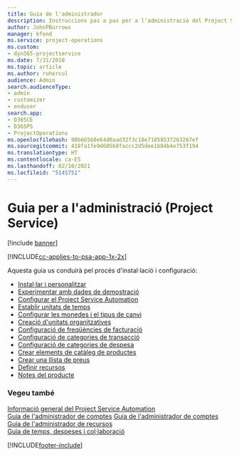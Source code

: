 ```yaml
---
title: Guia de l'administrador
description: Instruccions pas a pas per a l'administració del Project Service
author: JohnPBurrows
manager: kfend
ms.service: project-operations
ms.custom:
- dyn365-projectservice
ms.date: 7/31/2018
ms.topic: article
ms.author: ruhercul
audience: Admin
search.audienceType:
- admin
- customizer
- enduser
search.app:
- D365CE
- D365PS
- ProjectOperations
ms.openlocfilehash: 90b66560e64d0aad32f3c18e71858537263267ef
ms.sourcegitcommit: 418fa1fe9d605b8faccc2d5dee1b04b4e753f194
ms.translationtype: HT
ms.contentlocale: ca-ES
ms.lasthandoff: 02/10/2021
ms.locfileid: "5145751"
---
```

# <a name="administrator-guide-project-service"></a>Guia per a l'administració (Project Service)

[!include [banner](../includes/psa-now-project-operations.md)]

[!INCLUDE[cc-applies-to-psa-app-1x-2x](../includes/cc-applies-to-psa-app-1x-2x.md)]

Aquesta guia us conduirà pel procés d'instal·lació i configuració:  
  
- [Instal·lar i personalitzar](install-customize.md)
- [Experimentar amb dades de demostració](use-demo-data.md)
- [Configurar el Project Service Automation](configure.md)
- [Establir unitats de temps](set-up-time-units.md)
- [Configurar les monedes i el tipus de canvi](set-up-currencies-exchange-rates.md)
- [Creació d'unitats organitzatives](create-organizational-units.md)
- [Configuració de freqüències de facturació](set-up-invoice-frequencies.md)
- [Configuració de categories de transacció](configure-transaction-categories.md)
- [Configuració de categories de despesa](configure-expense-categories.md)
- [Crear elements de catàleg de productes](create-product-catalog-items.md)
- [Crear una llista de preus](create-price-list.md)
- [Definir recursos](set-up-resources.md)
- [Notes del producte](white-papers.md)
  
### <a name="see-also"></a>Vegeu també  
 [Informació general del Project Service Automation](../psa/overview.md)    
 [Guia de l'administrador de comptes](../psa/account-manager-guide.md) [Guia de l'administrador de comptes](../psa/project-manager-guide.md)   
 [Guia de l'administrador de recursos](../psa/resource-manager-guide.md)   
 [Guia de temps, despeses i col·laboració](../psa/time-expense-collaboration-guide.md)


[!INCLUDE[footer-include](../includes/footer-banner.md)]